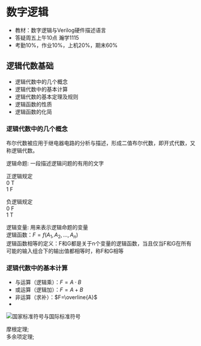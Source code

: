 <!-- 数字逻辑 -->
# 数字逻辑
<meta name="viewport" content="width=device-width, initial-scale=1.0">

- 教材：数字逻辑与Verilog硬件描述语言
- 答疑周五上午10点 瀚学1115
- 考勤10%，作业10%，上机20%，期末60%
  
## 逻辑代数基础
- 逻辑代数中的几个概念
- 逻辑代数中的基本计算
- 逻辑代数的基本定理及规则
- 逻辑函数的性质
- 逻辑函数的化简
  
### 逻辑代数中的几个概念
布尔代数被应用于继电器电路的分析与描述，形成二值布尔代数，即开式代数，又称逻辑代数。  

逻辑命题: 一段描述逻辑问题的有用的文字  

正逻辑规定  
0 T  
1 F  

负逻辑规定  
0 F  
1 T

逻辑变量: 用来表示逻辑命题的变量  
逻辑函数：$F=f(A_1,A_2,...,A_n)$  
逻辑函数相等的定义：F和G都是关于n个变量的逻辑函数，当且仅当F和G在所有可能的输入组合下的输出值都相等时，称F和G相等  

### 逻辑代数中的基本计算
- 与运算（逻辑乘）：$F=A\cdot B$  
- 或运算（逻辑加）：$F=A+B$  
- 非运算（求补）：$F=\overline{A}$  
- 
![国家标准符号与国际标准符号](https://p-blog.csdn.net/images/p_blog_csdn_net/children1987/EntryImages/20091211/%E9%97%A8%E7%94%B5%E8%B7%AF%E5%AF%B9%E7%85%A7%E8%A1%A8.jpg)

摩根定理;  
多余项定理;